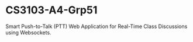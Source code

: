 # CS3103-A4-Grp51
Smart Push-to-Talk (PTT) Web Application for Real-Time Class Discussions using Websockets.
